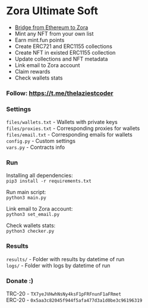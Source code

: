 # Zora Ultimate Soft

 - [Bridge from Ethereum to Zora](https://bridge.zora.energy/)
 - Mint any NFT from your own list
 - Earn mint.fun points
 - Create ERC721 and ERC1155 collections
 - Create NFT in existed ERC1155 collection
 - Update collections and NFT metadata
 - Link email to Zora account
 - Claim rewards
 - Check wallets stats

### Follow: https://t.me/thelaziestcoder

### Settings
`files/wallets.txt` - Wallets with private keys \
`files/proxies.txt` - Corresponding proxies for wallets \
`files/email.txt` - Corresponding emails for wallets \
`config.py` - Custom settings \
`vars.py` - Contracts info 

### Run

Installing all dependencies: \
`pip3 install -r requirements.txt`

Run main script: \
`python3 main.py`

Link email to Zora account: \
`python3 set_email.py`

Check wallets stats: \
`python3 checker.py`

### Results

`results/` - Folder with results by datetime of run \
`logs/` - Folder with logs by datetime of run

### Donate :)

TRC-20 - `TX7yeJVHwhNsNy4ksF1pFRFnunF1aFRmet` \
ERC-20 - `0x5aa3c82045f944f5afa477d3a1d0be3c96196319`
